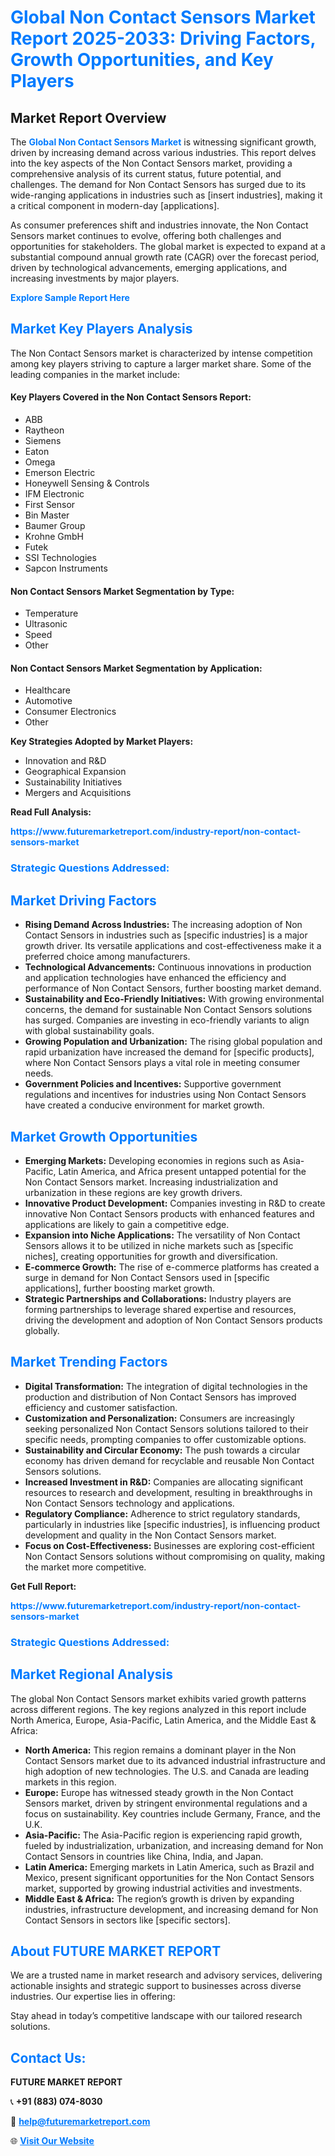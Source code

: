 <h1 style="color: #007BFF;">Global Non Contact Sensors Market Report 2025-2033: Driving Factors, Growth Opportunities, and Key Players</h1>

<section id="overview">
<h2>Market Report Overview</h2>
<p>The <a href="https://www.futuremarketreport.com/industry-report/non-contact-sensors-market" style="color: #007BFF; text-decoration: none;"><strong>Global Non Contact Sensors Market</strong></a> is witnessing significant growth, driven by increasing demand across various industries. This report delves into the key aspects of the Non Contact Sensors market, providing a comprehensive analysis of its current status, future potential, and challenges. The demand for Non Contact Sensors has surged due to its wide-ranging applications in industries such as [insert industries], making it a critical component in modern-day [applications].</p>
<p>As consumer preferences shift and industries innovate, the Non Contact Sensors market continues to evolve, offering both challenges and opportunities for stakeholders. The global market is expected to expand at a substantial compound annual growth rate (CAGR) over the forecast period, driven by technological advancements, emerging applications, and increasing investments by major players.</p>
</section>

<section id="overview">
<p><a href="https://www.futuremarketreport.com/request-sample/reportId=76576" style="color: #007BFF; text-decoration: none;"><strong>Explore Sample Report Here</strong></a></p>
</section>

<section id="key-players">
<h2 style="color: #007BFF;">Market Key Players Analysis</h2>
<p>The Non Contact Sensors market is characterized by intense competition among key players striving to capture a larger market share. Some of the leading companies in the market include:</p>
<h4>Key Players Covered in the Non Contact Sensors Report:</h4>
<ul><li>ABB</li><li>Raytheon</li><li>Siemens</li><li>Eaton</li><li>Omega</li><li>Emerson Electric</li><li>Honeywell Sensing &amp; Controls</li><li>IFM Electronic</li><li>First Sensor</li><li>Bin Master</li><li>Baumer Group</li><li>Krohne GmbH</li><li>Futek</li><li>SSI Technologies</li><li>Sapcon Instruments</li></ul>
<h4>Non Contact Sensors Market Segmentation by Type:</h4>
<ul><li>Temperature</li><li>Ultrasonic</li><li>Speed</li><li>Other</li></ul>

<h4>Non Contact Sensors Market Segmentation by Application:</h4>
<ul><li>Healthcare</li><li>Automotive</li><li>Consumer Electronics</li><li>Other</li></ul>
<p><strong>Key Strategies Adopted by Market Players:</strong></p>
<ul>
<li>Innovation and R&D</li>
<li>Geographical Expansion</li>
<li>Sustainability Initiatives</li>
<li>Mergers and Acquisitions</li>
</ul>
</section>

<section>
<p><strong>Read Full Analysis: </strong></p><a href="https://www.futuremarketreport.com/industry-report/non-contact-sensors-market" style="color: #007BFF; text-decoration: none;"><strong>https://www.futuremarketreport.com/industry-report/non-contact-sensors-market</strong></a>
<h3 style="color: #007BFF;">Strategic Questions Addressed:</h3>
</section>

<section id="driving-factors">
<h2 style="color: #007BFF;">Market Driving Factors</h2>
<ul>
<li><strong>Rising Demand Across Industries:</strong> The increasing adoption of Non Contact Sensors in industries such as [specific industries] is a major growth driver. Its versatile applications and cost-effectiveness make it a preferred choice among manufacturers.</li>
<li><strong>Technological Advancements:</strong> Continuous innovations in production and application technologies have enhanced the efficiency and performance of Non Contact Sensors, further boosting market demand.</li>
<li><strong>Sustainability and Eco-Friendly Initiatives:</strong> With growing environmental concerns, the demand for sustainable Non Contact Sensors solutions has surged. Companies are investing in eco-friendly variants to align with global sustainability goals.</li>
<li><strong>Growing Population and Urbanization:</strong> The rising global population and rapid urbanization have increased the demand for [specific products], where Non Contact Sensors plays a vital role in meeting consumer needs.</li>
<li><strong>Government Policies and Incentives:</strong> Supportive government regulations and incentives for industries using Non Contact Sensors have created a conducive environment for market growth.</li>
</ul>
</section>

<section id="growth-opportunities">
<h2 style="color: #007BFF;">Market Growth Opportunities</h2>
<ul>
<li><strong>Emerging Markets:</strong> Developing economies in regions such as Asia-Pacific, Latin America, and Africa present untapped potential for the Non Contact Sensors market. Increasing industrialization and urbanization in these regions are key growth drivers.</li>
<li><strong>Innovative Product Development:</strong> Companies investing in R&D to create innovative Non Contact Sensors products with enhanced features and applications are likely to gain a competitive edge.</li>
<li><strong>Expansion into Niche Applications:</strong> The versatility of Non Contact Sensors allows it to be utilized in niche markets such as [specific niches], creating opportunities for growth and diversification.</li>
<li><strong>E-commerce Growth:</strong> The rise of e-commerce platforms has created a surge in demand for Non Contact Sensors used in [specific applications], further boosting market growth.</li>
<li><strong>Strategic Partnerships and Collaborations:</strong> Industry players are forming partnerships to leverage shared expertise and resources, driving the development and adoption of Non Contact Sensors products globally.</li>
</ul>
</section>

<section id="trending-factors">
<h2 style="color: #007BFF;">Market Trending Factors</h2>
<ul>
<li><strong>Digital Transformation:</strong> The integration of digital technologies in the production and distribution of Non Contact Sensors has improved efficiency and customer satisfaction.</li>
<li><strong>Customization and Personalization:</strong> Consumers are increasingly seeking personalized Non Contact Sensors solutions tailored to their specific needs, prompting companies to offer customizable options.</li>
<li><strong>Sustainability and Circular Economy:</strong> The push towards a circular economy has driven demand for recyclable and reusable Non Contact Sensors solutions.</li>
<li><strong>Increased Investment in R&D:</strong> Companies are allocating significant resources to research and development, resulting in breakthroughs in Non Contact Sensors technology and applications.</li>
<li><strong>Regulatory Compliance:</strong> Adherence to strict regulatory standards, particularly in industries like [specific industries], is influencing product development and quality in the Non Contact Sensors market.</li>
<li><strong>Focus on Cost-Effectiveness:</strong> Businesses are exploring cost-efficient Non Contact Sensors solutions without compromising on quality, making the market more competitive.</li>
</ul>
</section>

<section>
<p><strong>Get Full Report: </strong></p><a href="https://www.futuremarketreport.com/industry-report/non-contact-sensors-market" style="color: #007BFF; text-decoration: none;"><strong>https://www.futuremarketreport.com/industry-report/non-contact-sensors-market</strong></a>
<h3 style="color: #007BFF;">Strategic Questions Addressed:</h3>
</section>


<section id="regional-analysis">
<h2 style="color: #007BFF;">Market Regional Analysis</h2>
<p>The global Non Contact Sensors market exhibits varied growth patterns across different regions. The key regions analyzed in this report include North America, Europe, Asia-Pacific, Latin America, and the Middle East & Africa:</p>
<ul>
<li><strong>North America:</strong> This region remains a dominant player in the Non Contact Sensors market due to its advanced industrial infrastructure and high adoption of new technologies. The U.S. and Canada are leading markets in this region.</li>
<li><strong>Europe:</strong> Europe has witnessed steady growth in the Non Contact Sensors market, driven by stringent environmental regulations and a focus on sustainability. Key countries include Germany, France, and the U.K.</li>
<li><strong>Asia-Pacific:</strong> The Asia-Pacific region is experiencing rapid growth, fueled by industrialization, urbanization, and increasing demand for Non Contact Sensors in countries like China, India, and Japan.</li>
<li><strong>Latin America:</strong> Emerging markets in Latin America, such as Brazil and Mexico, present significant opportunities for the Non Contact Sensors market, supported by growing industrial activities and investments.</li>
<li><strong>Middle East & Africa:</strong> The region’s growth is driven by expanding industries, infrastructure development, and increasing demand for Non Contact Sensors in sectors like [specific sectors].</li>
</ul>
</section>

<footer>
<h2 style="color: #007BFF;">About FUTURE MARKET REPORT</h2>
<p>We are a trusted name in market research and advisory services, delivering actionable insights and strategic support to businesses across diverse industries. Our expertise lies in offering:</p>

<p>Stay ahead in today’s competitive landscape with our tailored research solutions.</p>

<h2 style="color: #007BFF;">Contact Us:</h2>
<p><strong>FUTURE MARKET REPORT</strong></p>
<p>📞 <strong>+91 (883) 074-8030</strong></p>
<p>📧 <strong><a href="mailto:help@futuremarketreport.com" style="color: #007BFF;">help@futuremarketreport.com</a></strong></p>
<p>🌐 <strong><a href="https://www.futuremarketreport.com/" style="color: #007BFF;">Visit Our Website</a></strong></p>
</footer>